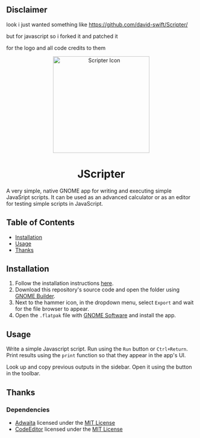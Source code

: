 ## Disclaimer

look i just wanted something like https://github.com/david-swift/Scripter/

but for javascript so i forked it and patched it

for the logo and all code credits to them

<p align="center">
  <img width="256" alt="Scripter Icon" src="data/icons/io.github.david_swift.Scripter.svg">
  <h1 align="center">JScripter</h1>
</p>

A very simple, native GNOME app for writing and executing simple JavaSript scripts.
It can be used as an advanced calculator or as an editor for testing simple scripts in JavaScript.

## Table of Contents

- [Installation](#Installation)
- [Usage](#Usage)
- [Thanks](#Thanks)

## Installation

1. Follow the installation instructions [here](https://github.com/AparokshaUI/AdwaitaTemplate#install-the-swift-freedesktop-sdk-extension).
2. Download this repository's source code and open the folder using [GNOME Builder](https://apps.gnome.org/Builder/).
3. Next to the hammer icon, in the dropdown menu, select `Export` and wait for the file browser to appear.
4. Open the `.flatpak` file with [GNOME Software](https://apps.gnome.org/Software/) and install the app.

## Usage

Write a simple Javascript script. Run using the `Run` button or `Ctrl+Return`.
Print results using the `print` function so that they appear in the app's UI.

Look up and copy previous outputs in the sidebar. Open it using the button in the toolbar.

## Thanks

### Dependencies
- [Adwaita](https://github.com/AparokshaUI/Adwaita) licensed under the [MIT License](https://github.com/AparokshaUI/Adwaita/blob/main/LICENSE.md)
- [CodeEditor](https://github.com/AparokshaUI/CodeEditor) licensed under the [MIT License](https://github.com/AparokshaUI/CodeEditor/blob/main/LICENSE.md)
